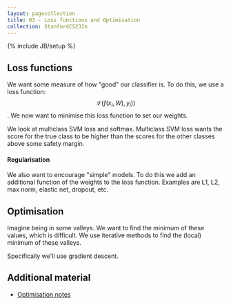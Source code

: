 ```yaml
---
layout: pagecollection
title: 03 - Loss functions and Optimisation
collection: StanfordCS231n
---
```

{% include JB/setup %}

## Loss functions
We want some measure of how "good" our classifier is. To do this, we use a loss function: $$\mathcal{L}(f(x_i, W), y_i))$$. We now want to minimise this loss function to set our weights.

We look at multiclass SVM loss and softmax. Multiclass SVM loss wants the score for the true class to be higher than the scores for the other classes above some safety margin.

#### Regularisation
We also want to encourage "simple" models. To do this we add an additional function of the weights to the loss function. Examples are L1, L2, max norm, elastic net, dropout, etc. 

## Optimisation
Imagine being in some valleys. We want to find the minimum of these values, which is difficult. We use iterative methods to find the (local) minimum of these valleys.

Specifically we'll use gradient descent. 

## Additional material
- [Optimisation notes](http://cs231n.github.io/optimization-1/)